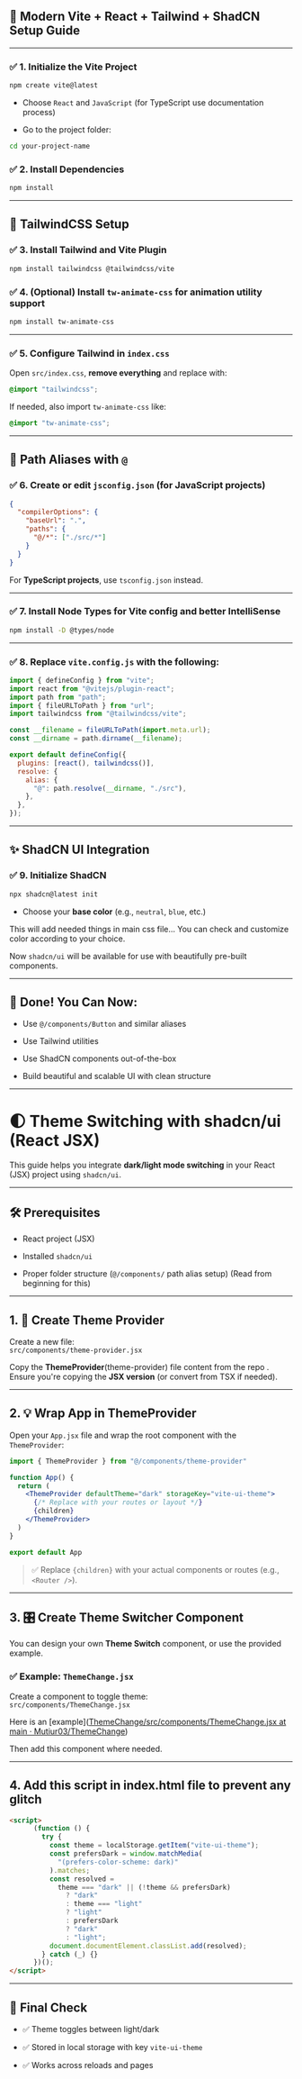 
## 🧱 Modern Vite + React + Tailwind + ShadCN Setup Guide

---

### ✅ 1. Initialize the Vite Project

```bash
npm create vite@latest
```

- Choose `React` and `JavaScript` (for TypeScript use documentation process)
    
- Go to the project folder:

```bash
cd your-project-name
```

### ✅ 2. Install Dependencies

```bash
npm install
```

---

## 🎨 TailwindCSS Setup

### ✅ 3. Install Tailwind and Vite Plugin

```bash
npm install tailwindcss @tailwindcss/vite
```

### ✅ 4. (Optional) Install `tw-animate-css` for animation utility support

```bash
npm install tw-animate-css
```

---

### ✅ 5. Configure Tailwind in `index.css`

Open `src/index.css`, **remove everything** and replace with:

```css
@import "tailwindcss";
```

If needed, also import `tw-animate-css` like:

```css
@import "tw-animate-css";
```

---

## 🧠 Path Aliases with `@`

### ✅ 6. Create or edit `jsconfig.json` (for JavaScript projects)

```json
{
  "compilerOptions": {
    "baseUrl": ".",
    "paths": {
      "@/*": ["./src/*"]
    }
  }
}
```

For **TypeScript projects**, use `tsconfig.json` instead.

---

### ✅ 7. Install Node Types for Vite config and better IntelliSense

```bash
npm install -D @types/node
```

---

### ✅ 8. Replace `vite.config.js` with the following:

```js
import { defineConfig } from "vite";
import react from "@vitejs/plugin-react";
import path from "path";
import { fileURLToPath } from "url";
import tailwindcss from "@tailwindcss/vite";

const __filename = fileURLToPath(import.meta.url);
const __dirname = path.dirname(__filename);

export default defineConfig({
  plugins: [react(), tailwindcss()],
  resolve: {
    alias: {
      "@": path.resolve(__dirname, "./src"),
    },
  },
});
```

---

## ✨ ShadCN UI Integration

### ✅ 9. Initialize ShadCN

```bash
npx shadcn@latest init
```

- Choose your **base color** (e.g., `neutral`, `blue`, etc.)

This will add needed things in main css file... You can check and customize color according to your choice.

Now `shadcn/ui` will be available for use with beautifully pre-built components.

---

## 🎉 Done! You Can Now:

- Use `@/components/Button` and similar aliases
    
- Use Tailwind utilities
    
- Use ShadCN components out-of-the-box
    
- Build beautiful and scalable UI with clean structure


---



# 🌓 Theme Switching with shadcn/ui (React JSX)

This guide helps you integrate **dark/light mode switching** in your React (JSX) project using `shadcn/ui`.

---

## 🛠️ Prerequisites

- React project (JSX)
    
- Installed `shadcn/ui` 
    
- Proper folder structure (`@/components/` path alias setup) (Read from beginning for this)


---

## 1. 📁 Create Theme Provider

Create a new file:  
`src/components/theme-provider.jsx`

Copy the **ThemeProvider**(theme-provider) file content from the repo .  
Ensure you're copying the **JSX version** (or convert from TSX if needed).

---

## 2. 💡 Wrap App in ThemeProvider

Open your `App.jsx` file and wrap the root component with the `ThemeProvider`:

```jsx
import { ThemeProvider } from "@/components/theme-provider"

function App() {
  return (
    <ThemeProvider defaultTheme="dark" storageKey="vite-ui-theme">
      {/* Replace with your routes or layout */}
      {children}
    </ThemeProvider>
  )
}

export default App
```

> ✅ Replace `{children}` with your actual components or routes (e.g., `<Router />`).

---

## 3. 🎛️ Create Theme Switcher Component

You can design your own **Theme Switch** component, or use the provided example.

### ✅ Example: `ThemeChange.jsx`

Create a component to toggle theme:  
`src/components/ThemeChange.jsx`
 

Here is an [example]([ThemeChange/src/components/ThemeChange.jsx at main · Mutiur03/ThemeChange](https://github.com/Mutiur03/ThemeChange/blob/main/src/components/ThemeChange.jsx))

Then add this component where needed.

---
## 4. Add this script in index.html file to prevent any glitch

```html
<script>
      (function () {
        try {
          const theme = localStorage.getItem("vite-ui-theme");
          const prefersDark = window.matchMedia(
            "(prefers-color-scheme: dark)"
          ).matches;
          const resolved =
            theme === "dark" || (!theme && prefersDark)
              ? "dark"
              : theme === "light"
              ? "light"
              : prefersDark
              ? "dark"
              : "light";
          document.documentElement.classList.add(resolved);
        } catch (_) {}
      })();
</script>
```
---

## 🧪 Final Check

- ✅ Theme toggles between light/dark
    
- ✅ Stored in local storage with key `vite-ui-theme`
    
- ✅ Works across reloads and pages

